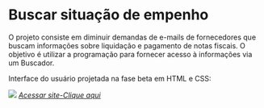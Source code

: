 <html><head></head>
  <body>
  <h1>Buscar situação de empenho</h1>
    <p>O projeto consiste em diminuir demandas de e-mails de fornecedores que buscam informações sobre liquidação e pagamento de notas fiscais. O objetivo é utilizar a programação para fornecer acesso à informações via um Buscador. </p>
    <p>Interface do usuário projetada na fase beta em HTML e CSS:</p>
  <img src="https://github.com/RenataVerasVenturim/Buscadordeempenho/assets/129551549/31413aa7-1aab-42d8-90ce-3d2a6fb1bf06">
    <a href="https://renataverasventurim.github.io/Buscadordeempenho"><i>Acessar site-Clique aqui</i></a></p>
  

  </body>
</html>
